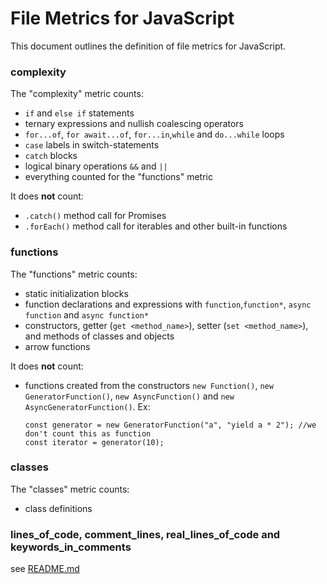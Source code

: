 # File Metrics for JavaScript

This document outlines the definition of file metrics for JavaScript.

### complexity

The "complexity" metric counts:

-   `if` and `else if` statements
-   ternary expressions and nullish coalescing operators
-   `for...of`, `for await...of`, `for...in`,`while` and `do...while` loops
-   `case` labels in switch-statements
-   `catch` blocks
-   logical binary operations `&&` and `||`
-   everything counted for the "functions" metric

It does **not** count:

-   `.catch()` method call for Promises
-   `.forEach()` method call for iterables and other built-in functions

### functions

The "functions" metric counts:

-   static initialization blocks
-   function declarations and expressions with `function`,`function*`, `async function` and `async function*`
-   constructors, getter (`get <method_name>`), setter (`set <method_name>`), and methods of classes and objects
-   arrow functions

It does **not** count:

-   functions created from the constructors `new Function()`, `new GeneratorFunction()`, `new AsyncFunction()` and `new AsyncGeneratorFunction()`. Ex:
    ```
    const generator = new GeneratorFunction("a", "yield a * 2"); //we don't count this as function
    const iterator = generator(10);
    ```

### classes

The "classes" metric counts:

-   class definitions

### lines_of_code, comment_lines, real_lines_of_code and keywords_in_comments

see [README.md](../README.md)
